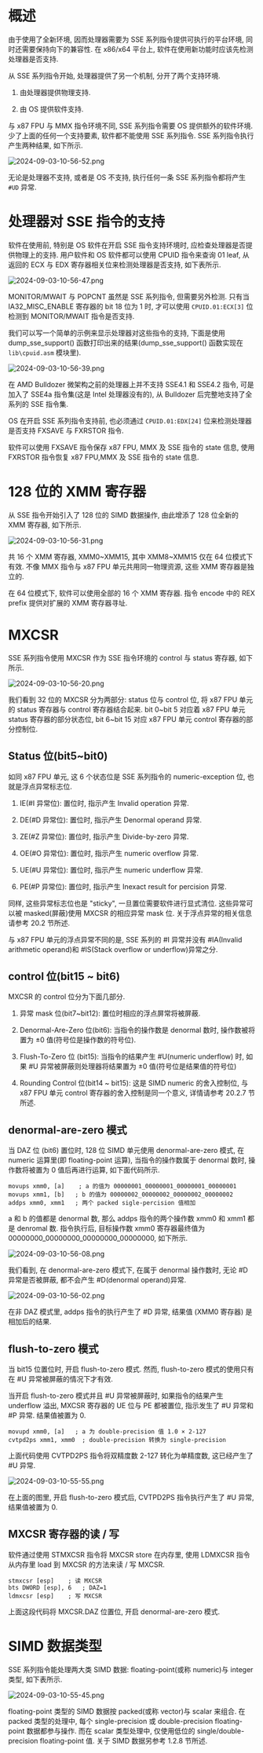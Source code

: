 
# 概述

由于使用了全新环境, 因而处理器需要为 SSE 系列指令提供可执行的平台环境, 同时还需要保持向下的兼容性. 在 x86/x64 平台上, 软件在使用新功能时应该先检测处理器是否支持.

从 SSE 系列指令开始, 处理器提供了另一个机制, 分开了两个支持环境.

1) 由处理器提供物理支持.

2) 由 OS 提供软件支持.

与 x87 FPU 与 MMX 指令环境不同, SSE 系列指令需要 OS 提供额外的软件环境. 少了上面的任何一个支持要素, 软件都不能使用 SSE 系列指令. SSE 系列指令执行产生两种结果, 如下所示.

![2024-09-03-10-56-52.png](./images/2024-09-03-10-56-52.png)

无论是处理器不支持, 或者是 OS 不支持, 执行任何一条 SSE 系列指令都将产生 `#UD` 异常.

# 处理器对 SSE 指令的支持

软件在使用前, 特别是 OS 软件在开启 SSE 指令支持环境时, 应检查处理器是否提供物理上的支持. 用户软件和 OS 软件都可以使用 CPUID 指令来查询 01 leaf, 从返回的 ECX 与 EDX 寄存器相关位来检测处理器是否支持, 如下表所示.

![2024-09-03-10-56-47.png](./images/2024-09-03-10-56-47.png)

MONITOR/MWAIT 与 POPCNT 虽然是 SSE 系列指令, 但需要另外检测. 只有当 IA32_MISC_ENABLE 寄存器的 bit 18 位为 1 时, 才可以使用 `CPUID.01:ECX[3]` 位检测到 MONITOR/MWAIT 指令是否支持.

我们可以写一个简单的示例来显示处理器对这些指令的支持, 下面是使用 dump_sse_support() 函数打印出来的结果(dump_sse_support() 函数实现在 `lib\cpuid.asm` 模块里).

![2024-09-03-10-56-39.png](./images/2024-09-03-10-56-39.png)

在 AMD Bulldozer 微架构之前的处理器上并不支持 SSE4.1 和 SSE4.2 指令, 可是加入了 SSE4a 指令集(这是 Intel 处理器没有的), 从 Bulldozer 后完整地支持了全系列的 SSE 指令集.

OS 在开启 SSE 系列指令支持前, 也必须通过 `CPUID.01:EDX[24]` 位来检测处理器是否支持 FXSAVE 与 FXRSTOR 指令.

软件可以使用 FXSAVE 指令保存 x87 FPU, MMX 及 SSE 指令的 state 信息, 使用 FXRSTOR 指令恢复 x87 FPU,MMX 及 SSE 指令的 state 信息.

# 128 位的 XMM 寄存器

从 SSE 指令开始引入了 128 位的 SIMD 数据操作, 由此增添了 128 位全新的 XMM 寄存器, 如下所示.

![2024-09-03-10-56-31.png](./images/2024-09-03-10-56-31.png)

共 16 个 XMM 寄存器, XMM0~XMM15, 其中 XMM8~XMM15 仅在 64 位模式下有效. 不像 MMX 指令与 x87 FPU 单元共用同一物理资源, 这些 XMM 寄存器是独立的.

在 64 位模式下, 软件可以使用全部的 16 个 XMM 寄存器. 指令 encode 中的 REX prefix 提供对扩展的 XMM 寄存器寻址.

# MXCSR

SSE 系列指令使用 MXCSR 作为 SSE 指令环境的 control 与 status 寄存器, 如下所示.

![2024-09-03-10-56-20.png](./images/2024-09-03-10-56-20.png)

我们看到 32 位的 MXCSR 分为两部分: status 位与 control 位, 将 x87 FPU 单元的 status 寄存器与 control 寄存器结合起来. bit 0~bit 5 对应着 x87 FPU 单元 status 寄存器的部分状态位, bit 6~bit 15 对应 x87 FPU 单元 control 寄存器的部分控制位.

## Status 位(bit5~bit0)

如同 x87 FPU 单元, 这 6 个状态位是 SSE 系列指令的 numeric-exception 位, 也就是浮点异常标志位.

1) IE(#I 异常位): 置位时, 指示产生 Invalid operation 异常.

2) DE(#D 异常位): 置位时, 指示产生 Denormal operand 异常.

3) ZE(#Z 异常位): 置位时, 指示产生 Divide-by-zero 异常.

4) OE(#O 异常位): 置位时, 指示产生 numeric overflow 异常.

5) UE(#U 异常位): 置位时, 指示产生 numeric underflow 异常.

6) PE(#P 异常位): 置位时, 指示产生 Inexact result for percision 异常.

同样, 这些异常标志位也是 "sticky", 一旦置位需要软件进行显式清位. 这些异常可以被 masked(屏蔽)使用 MXCSR 的相应异常 mask 位. 关于浮点异常的相关信息请参考 20.2 节所述.

与 x87 FPU 单元的浮点异常不同的是, SSE 系列的 #I 异常并没有 #IA(Invalid arithmetic operand)和 #IS(Stack overflow or underflow)异常之分.

## control 位(bit15 ~ bit6)

MXCSR 的 control 位分为下面几部分.

1) 异常 mask 位(bit7~bit12): 置位时相应的浮点屏常将被屏蔽.

2) Denormal-Are-Zero 位(bit6): 当指令的操作数是 denormal 数时, 操作数被将置为 ±0 值(符号位是操作数的符号位).

3) Flush-To-Zero 位 (bit15): 当指令的结果产生 #U(numeric underflow) 时, 如果 #U 异常被屏蔽则处理器将结果置为 ±0 值(符号位是结果值的符号位)

4) Rounding Control 位(bit14 ~ bit15): 这是 SIMD numeric 的舍入控制位, 与 x87 FPU 单元 control 寄存器的舍入控制是同一个意义, 详情请参考 20.2.7 节所述.

## denormal-are-zero 模式

当 DAZ 位 (bit6) 置位时, 128 位 SIMD 单元使用 denormal-are-zero 模式, 在 numeric 运算里(即 floating-point 运算), 当指令的操作数属于 denormal 数时, 操作数将被置为 0 值后再进行运算, 如下面代码所示.

```
movups xmm0, [a]    ; a 的值为 00000001_00000001_00000001_00000001
movups xmm1, [b]   ; b 的值为 00000002_00000002_00000002_00000002
addps xmm0, xmm1   ; 两个 packed sigle-percision 值相加
```

a 和 b 的值都是 denormal 数, 那么 addps 指令的两个操作数 xmm0 和 xmm1 都是 denromal 数. 指令执行后, 目标操作数 xmm0 寄存器最终值为 00000000_00000000_00000000_00000000, 如下所示.

![2024-09-03-10-56-08.png](./images/2024-09-03-10-56-08.png)

我们看到, 在 denormal-are-zero 模式下, 在属于 denormal 操作数时, 无论 #D 异常是否被屏蔽, 都不会产生 #D(denormal operand)异常.

![2024-09-03-10-56-02.png](./images/2024-09-03-10-56-02.png)

在非 DAZ 模式里, addps 指令的执行产生了 #D 异常, 结果值 (XMM0 寄存器) 是相加后的结果.

## flush-to-zero 模式

当 bit15 位置位时, 开启 flush-to-zero 模式. 然而, flush-to-zero 模式的使用只有在 #U 异常被屏蔽的情况下才有效.

当开启 flush-to-zero 模式并且 #U 异常被屏蔽时, 如果指令的结果产生 underflow 溢出, MXCSR 寄存器的 UE 位与 PE 都被置位, 指示发生了 #U 异常和 #P 异常. 结果值被置为 0.

```
movupd xmm0, [a]   ; a 为 double-precision 值 1.0 × 2-127
cvtpd2ps xmm1, xmm0  ; double-precision 转换为 single-precision
```

上面代码使用 CVTPD2PS 指令将双精度数 2-127 转化为单精度数, 这已经产生了 #U 异常.

![2024-09-03-10-55-55.png](./images/2024-09-03-10-55-55.png)

在上面的图里, 开启 flush-to-zero 模式后, CVTPD2PS 指令执行产生了 #U 异常, 结果值被置为 0.

## MXCSR 寄存器的读 / 写

软件通过使用 STMXCSR 指令将 MXCSR store 在内存里, 使用 LDMXCSR 指令从内存里 load 到 MXCSR 的方法来读 / 写 MXCSR.

```
stmxcsr [esp]    ; 读 MXCSR
bts DWORD [esp], 6   ; DAZ=1
ldmxcsr [esp]    ; 写 MXCSR
```

上面这段代码将 MXCSR.DAZ 位置位, 开启 denormal-are-zero 模式.

# SIMD 数据类型

SSE 系列指令能处理两大类 SIMD 数据: floating-point(或称 numeric)与 integer 类型, 如下表所示.

![2024-09-03-10-55-45.png](./images/2024-09-03-10-55-45.png)

floating-point 类型的 SIMD 数据按 packed(或称 vector)与 scalar 来组合. 在 packed 类型的处理中, 每个 single-precision 或 double-precision floating-point 数据都参与操作. 而在 scalar 类型处理中, 仅使用低位的 single/double-precision floating-point 值. 关于 SIMD 数据另参考 1.2.8 节所述.
